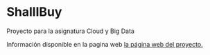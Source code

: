 # ShallIBuy
Proyecto para la asignatura Cloud y Big Data

Información disponible en la pagina web [la página web del proyecto.](https://dimart10.github.io/ShallIBuy/)
